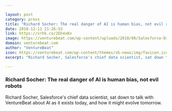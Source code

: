 ```yaml
---

layout: post
category: press
title: "Richard Socher: The real danger of AI is human bias, not evil robots"
date: 2018-12-11 21:26:53
link: https://vrhk.co/2Eh4xKn
image: https://venturebeat.com/wp-content/uploads/2018/06/Salesforce-Dreamforce-2015-Novet-2.jpg?fit=578%2C325&strip=all
domain: venturebeat.com
author: "VentureBeat"
icon: https://venturebeat.com/wp-content/themes/vb-news/img/favicon.ico
excerpt: "Richard Socher, Salesforce's chief data scientist, sat down to talk with VentureBeat about AI as it exists today, and how it might evolve tomorrow."

---
```


### Richard Socher: The real danger of AI is human bias, not evil robots

Richard Socher, Salesforce's chief data scientist, sat down to talk with VentureBeat about AI as it exists today, and how it might evolve tomorrow.